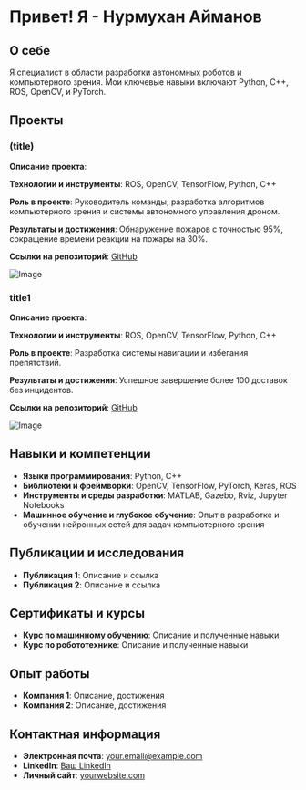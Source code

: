 # Привет! Я - Нурмухан Айманов
## О себе
Я специалист в области разработки автономных роботов и компьютерного зрения. Мои ключевые навыки включают Python, C++, ROS, OpenCV, и PyTorch.

## Проекты

### (title)
**Описание проекта**:

**Технологии и инструменты**: ROS, OpenCV, TensorFlow, Python, C++

**Роль в проекте**: Руководитель команды, разработка алгоритмов компьютерного зрения и системы автономного управления дроном.

**Результаты и достижения**: Обнаружение пожаров с точностью 95%, сокращение времени реакции на пожары на 30%.

**Ссылки на репозиторий**: [GitHub](https://github.com/yourproject)

![Image](https://example.com/image.jpg)

### title1
**Описание проекта**: 

**Технологии и инструменты**: ROS, OpenCV, TensorFlow, Python, C++

**Роль в проекте**: Разработка системы навигации и избегания препятствий.

**Результаты и достижения**: Успешное завершение более 100 доставок без инцидентов.

**Ссылки на репозиторий**: [GitHub](https://github.com/yourproject2)

![Image](https://example.com/image2.jpg)

## Навыки и компетенции
- **Языки программирования**: Python, C++
- **Библиотеки и фреймворки**: OpenCV, TensorFlow, PyTorch, Keras, ROS
- **Инструменты и среды разработки**: MATLAB, Gazebo, Rviz, Jupyter Notebooks
- **Машинное обучение и глубокое обучение**: Опыт в разработке и обучении нейронных сетей для задач компьютерного зрения

## Публикации и исследования
- **Публикация 1**: Описание и ссылка
- **Публикация 2**: Описание и ссылка

## Сертификаты и курсы
- **Курс по машинному обучению**: Описание и полученные навыки
- **Курс по робототехнике**: Описание и полученные навыки

## Опыт работы
- **Компания 1**: Описание, достижения
- **Компания 2**: Описание, достижения

## Контактная информация
- **Электронная почта**: your.email@example.com
- **LinkedIn**: [Ваш LinkedIn](https://www.linkedin.com/in/nurmukk)
- **Личный сайт**: [yourwebsite.com](https://yourwebsite.com)
